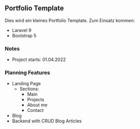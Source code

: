 ## Portfolio Template

Dies wird ein kleines Portfolio Template. Zum Einsatz kommen:

- Laravel 9
- Bootstrap 5

### Notes

- Project starts: 01.04.2022

### Planning Features

- Landing Page 
  - Sections:
    - Main
    - Projects
    - About me
    - Contact
- Blog
- Backend with CRUD Blog Articles
